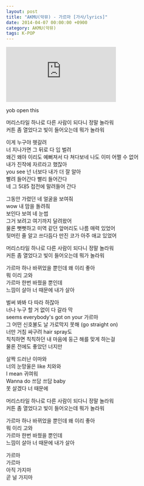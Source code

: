 ```yaml
---
layout: post
title: "AKMU(악뮤) - 가르마 [가사/lyrics]"
date: 2014-04-07 00:00:00 +0900
category: AKMU(악뮤)
tags: K-POP
---
```


<div class="youtube-iframe-container iframe-16-to-9">
    <iframe src="https://www.youtube.com/embed/k-ahjyquXvk" title="AKMU(악뮤) - 가르마" frameborder="0" allow="accelerometer; autoplay; clipboard-write; encrypted-media; gyroscope; picture-in-picture; web-share" allowfullscreen></iframe>
</div>

yob open this

머리스타일 하나로 다른 사람이 되다니 정말 놀라워  
커튼 좀 열었다고 빛이 들어오는데 뭐가 놀라워

이게 누구야 헷갈려  
너 지나가면 그 뒤로 다 입 벌려  
왜긴 왜야 이리도 예뻐져서 다 쳐다보네 나도 이미 어쩔 수 없어  
내가 진작에 자르라고 했잖아  
you see 넌 너보다 내가 더 잘 알아  
빨려 들어간다 빨리 들어간다  
네 그 5대5 접전에 말려들어 간다

그동안 가렸던 네 얼굴을 보여줘  
wow 내 맘을 돌려줘  
보인다 보여 네 눈썹  
그거 보려고 여기까지 달려왔어  
물론 뻣뻣하고 미역 같던 앞머리도 나름 매력 있었어  
뒷머린 줄 알고 쓰다듬다 만진 코가 아주 애교 있었어

머리스타일 하나로 다른 사람이 되다니 정말 놀라워  
커튼 좀 열었다고 빛이 들어오는데 뭐가 놀라워

가르마 하나 바뀌었을 뿐인데 왜 이리 좋아  
뭐 이리 고와   
가르마 한번 바꿨을 뿐인데  
느낌이 살아 너 때문에 내가 살아

벌써 봐봐 다 따라 하잖아  
너나 누구 할 거 없이 다 갈라 막  
seems everybody's got on your 가르마  
그 어떤 신호불도 날 가로막지 못해 (go straight on)  
너만 거침 싸구려 hair spray도  
칙칙하면 칙칙하던 내 마음에 둥근 해를 맞게 하는걸  
물론 전에도 좋았던 너지만

살짝 드러난 이마와  
너의 눈망울은 like 치와와  
I mean 귀여워  
Wanna do 쓰담 쓰담 baby  
못 살겠다 너 때문에

머리스타일 하나로 다른 사람이 되다니 정말 놀라워  
커튼 좀 열었다고 빛이 들어오는데 뭐가 놀라워

가르마 하나 바뀌었을 뿐인데 왜 이리 좋아  
뭐 이리 고와   
가르마 한번 바꿨을 뿐인데  
느낌이 살아 너 때문에 내가 살아

가르마  
가르마   
아직 가지마  
곧 널 가지마